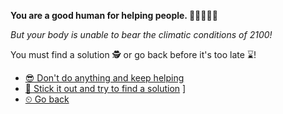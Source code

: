 **You are a good human for helping people. 🦸‍♀️🦸‍♂️🌟**

*But your body is unable to bear the climatic conditions of 2100!*

You must find a solution 🕵 or go back before it's too late ⌛!

- [😎 Don't do anything and keep helping](2.md) 
- [😤 Stick it out and try to find a solution](3.md) ]
- [⏲ Go back](../begin-journey.md) 